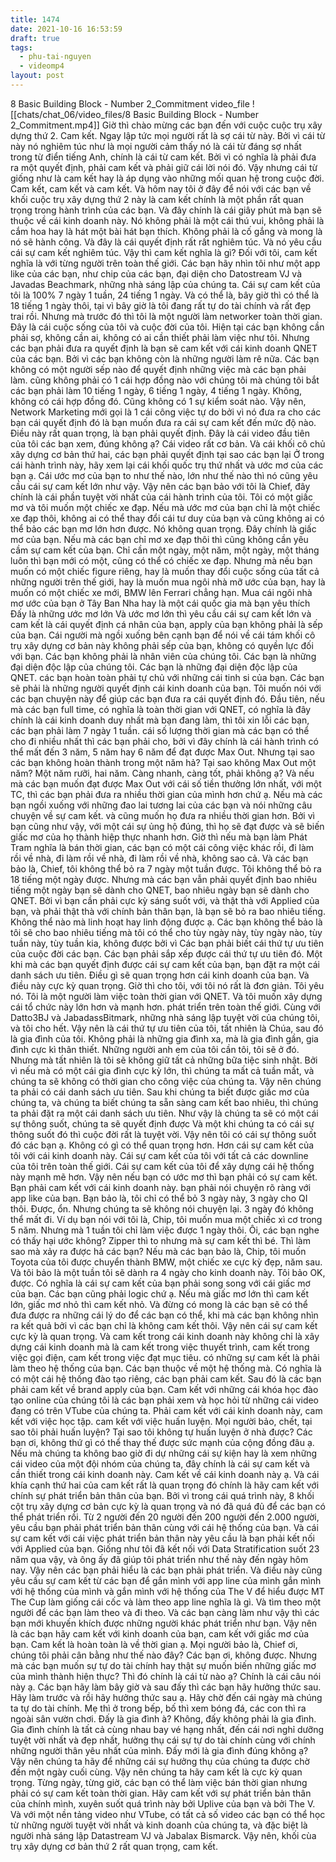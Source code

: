 ```yaml
---
title: 1474
date: 2021-10-16 16:53:59
draft: true
tags:
  - phu-tai-nguyen
  - videomp4
layout: post
---
```


8 Basic Building Block - Number 2_Commitment
video_file
![[chats/chat_06/video_files/8 Basic Building Block - Number 2_Commitment.mp4]]
Giờ thì chào mừng các bạn đến với cuộc cuộc trụ xây dựng thứ 2. Cam kết. Ngay lập tức mọi người rất là sợ cái từ này. Bởi vì cái từ này nó nghiêm túc như là mọi người cảm thấy nó là cái từ đáng sợ nhất trong từ điển tiếng Anh, chính là cái từ cam kết. Bởi vì có nghĩa là phải đưa ra một quyết định, phải cam kết và phải giữ cái lời nói đó. Vậy nhưng cái từ giống như là cam kết hay là áp dụng vào những mối quan hệ trong cuộc đời. Cam kết, cam kết và cam kết. Và hôm nay tôi ở đây để nói với các bạn về khối cuộc trụ xây dựng thứ 2 này là cam kết chính là một phần rất quan trọng trong hành trình của các bạn. Và đây chính là cái giây phút mà bạn sẽ thuộc về cái kinh doanh này. Nó không phải là một cái thú vui, không phải là cắm hoa hay là hát một bài hát bạn thích. Không phải là cố gắng và mong là nó sẽ hành công. Và đây là cái quyết định rất rất nghiêm túc. Và nó yêu cầu cái sự cam kết nghiêm túc. Vậy thì cam kết nghĩa là gì? Đối với tôi, cam kết nghĩa là với từng người trên toàn thế giới. Các bạn hãy nhìn tôi như một app like của các bạn, như chip của các bạn, đại diện cho Datostream VJ và Javadas Beachmark, những nhà sáng lập của chúng ta. Cái sự cam kết của tôi là 100% 7 ngày 1 tuần, 24 tiếng 1 ngày. Và có thể là, bây giờ thì có thể là 18 tiếng 1 ngày thôi, tại vì bây giờ là tôi đang rất tự do tài chính và rất đẹp trai rồi. Nhưng mà trước đó thì tôi là một người làm networker toàn thời gian. Đây là cái cuộc sống của tôi và cuộc đời của tôi. Hiện tại các bạn không cần phải sợ, không cần ai, không có ai cần thiết phải làm việc như tôi. Nhưng các bạn phải đưa ra quyết định là bạn sẽ cam kết với cái kinh doanh QNET của các bạn. Bởi vì các bạn không còn là những người làm rê nữa. Các bạn không có một người sếp nào để quyết định những việc mà các bạn phải làm. cũng không phải có 1 cái hợp đồng nào với chúng tôi mà chúng tôi bắt các bạn phải làm 10 tiếng 1 ngày, 6 tiếng 1 ngày, 4 tiếng 1 ngày. Không, không có cái hợp đồng đó. Cũng không có 1 sự kiểm soát nào. Vậy nên, Network Marketing mới gọi là 1 cái công việc tự do bởi vì nó đưa ra cho các bạn cái quyết định đó là bạn muốn đưa ra cái sự cam kết đến mức độ nào. Điều này rất quan trọng, là bạn phải quyết định. Đây là cái video đầu tiên của tôi các bạn xem, đúng không ạ? Cái video rất cơ bản. Và cái khối cô chủ xây dựng cơ bản thứ hai, các bạn phải quyết định tại sao các bạn lại Ở trong cái hành trình này, hãy xem lại cái khối quốc trụ thứ nhất và ước mơ của các bạn ạ. Cái ước mơ của bạn to như thế nào, lớn như thế nào thì nó cũng yêu cầu cái sự cam kết lớn như vậy. Vậy nên các bạn bảo với tôi là Chief, đây chính là cái phần tuyệt vời nhất của cái hành trình của tôi. Tôi có một giấc mơ và tôi muốn một chiếc xe đạp. Nếu mà ước mơ của bạn chỉ là một chiếc xe đạp thôi, không ai có thể thay đổi cái tư duy của bạn và cũng không ai có thể bảo các bạn mơ lớn hơn được. Nó không quan trọng. Đây chính là giấc mơ của bạn. Nếu mà các bạn chỉ mơ xe đạp thôi thì cũng không cần yêu cầm sự cam kết của bạn. Chỉ cần một ngày, một năm, một ngày, một tháng luôn thì bạn mới có một, cũng có thể có chiếc xe đạp. Nhưng mà nếu bạn muốn có một chiếc figure riêng, hay là muốn thay đổi cuộc sống của tất cả những người trên thế giới, hay là muốn mua ngôi nhà mỡ ước của bạn, hay là muốn có một chiếc xe mới, BMW lên Ferrari chẳng hạn. Mua cái ngôi nhà mơ ước của bạn ở Tây Ban Nha hay là một cái quốc gia mà bạn yêu thích Đấy là những ước mơ lớn Và ước mơ lớn thì yêu cầu cái sự cam kết lớn và cam kết là cái quyết định cá nhân của bạn, apply của bạn không phải là sếp của bạn. Cái người mà ngồi xuống bên cạnh bạn để nói về cái tám khối cô trụ xây dựng cơ bản này không phải sếp của bạn, không có quyền lực đối với bạn. Các bạn không phải là nhân viên của chúng tôi. Các bạn là những đại diện độc lập của chúng tôi. Các bạn là những đại diện độc lập của QNET. các bạn hoàn toàn phải tự chủ với những cái tinh si của bạn. Các bạn sẽ phải là những người quyết định cái kinh doanh của bạn. Tôi muốn nói với các bạn chuyện này để giúp các bạn đưa ra cái quyết định đó. Đầu tiên, nếu mà các bạn full time, có nghĩa là toàn thời gian với QNET, có nghĩa là đây chính là cái kinh doanh duy nhất mà bạn đang làm, thì tôi xin lỗi các bạn, các bạn phải làm 7 ngày 1 tuần. cái số lượng thời gian mà các bạn có thể cho đi nhiều nhất thì các bạn phải cho, bởi vì đây chính là cái hành trình có thể mất đến 3 năm, 5 năm hay 6 năm để đạt được Max Out. Nhưng tại sao các bạn không hoàn thành trong một năm hả? Tại sao không Max Out một năm? Một năm rưỡi, hai năm. Càng nhanh, càng tốt, phải không ạ? Và nếu mà các bạn muốn đạt được Max Out với cái số tiền thưởng lớn nhất, với một TC, thì các bạn phải đưa ra nhiều thời gian của mình hơn chứ ạ. Nếu mà các bạn ngồi xuống với những đao lai tương lai của các bạn và nói những câu chuyện về sự cam kết. và cũng muốn họ đưa ra nhiều thời gian hơn. Bởi vì bạn cũng như vậy, với một cái sự ủng hộ đúng, thì họ sẽ đạt được và sẽ biến giấc mơ của họ thành hiệp thực nhanh hơn. Giờ thì nếu mà bạn làm Phát Tram nghĩa là bán thời gian, các bạn có một cái công việc khác rồi, đi làm rồi về nhà, đi làm rồi về nhà, đi làm rồi về nhà, không sao cả. Và các bạn bảo là, Chief, tôi không thể bỏ ra 7 ngày một tuần được. Tôi không thể bỏ ra 18 tiếng một ngày được. Nhưng mà các bạn vẫn phải quyết định bao nhiêu tiếng một ngày bạn sẽ dành cho QNET, bao nhiêu ngày bạn sẽ dành cho QNET. Bởi vì bạn cần phải cực kỳ sáng suốt với, và thật thà với Applied của bạn, và phải thật thà với chính bản thân bạn, là bạn sẽ bỏ ra bao nhiêu tiếng. Không thể nào mà linh hoạt hay linh động được ạ. Các bạn không thể bảo là tôi sẽ cho bao nhiêu tiếng mà tôi có thể cho tùy ngày này, tùy ngày nào, tùy tuần này, tùy tuần kia, không được bởi vì Các bạn phải biết cái thứ tự ưu tiên của cuộc đời các bạn. Các bạn phải sắp xếp được cái thứ tự ưu tiên đó. Một khi mà các bạn quyết định được cái sự cam kết của bạn, bạn đặt ra một cái danh sách ưu tiên. Điều gì sẽ quan trọng hơn cái kinh doanh của bạn. Và điều này cực kỳ quan trọng. Giờ thì cho tôi, với tôi nó rất là đơn giản. Tôi yêu nó. Tôi là một người làm việc toàn thời gian với QNET. Và tôi muốn xây dựng cái tổ chức này lớn hơn và mạnh hơn. phát triển trên toàn thế giới. Cùng với Datto3BJ và JabadassBitmark, những nhà sáng lập tuyệt vời của chúng tôi, và tôi cho hết. Vậy nên là cái thứ tự ưu tiên của tôi, tất nhiên là Chúa, sau đó là gia đình của tôi. Không phải là những gia đình xa, mà là gia đình gần, gia đình cực kì thân thiết. Những người anh em của tôi cần tôi, tôi sẽ ở đó. Nhưng mà tất nhiên là tôi sẽ không giữ tất cả những bữa tiệc sinh nhật. Bởi vì nếu mà có một cái gia đình cực kỳ lớn, thì chúng ta mất cả tuần mất, và chúng ta sẽ không có thời gian cho công việc của chúng ta. Vậy nên chúng ta phải có cái danh sách ưu tiên. Sau khi chúng ta biết được giấc mơ của chúng ta, và chúng ta biết chúng ta sẵn sàng cam kết bao nhiêu, thì chúng ta phải đặt ra một cái danh sách ưu tiên. Như vậy là chúng ta sẽ có một cái sự thông suốt, chúng ta sẽ quyết định được Và một khi chúng ta có cái sự thông suốt đó thì cuộc đời rất là tuyệt vời. Vậy nên tôi có cái sự thông suốt đó các bạn ạ. Không có gì có thể quan trọng hơn. Hơn cái sự cam kết của tôi với cái kinh doanh này. Cái sự cam kết của tôi với tất cả các downline của tôi trên toàn thế giới. Cái sự cam kết của tôi để xây dựng cái hệ thống này mạnh mẽ hơn. Vậy nên nếu bạn có ước mơ thì bạn phải có sự cam kết. Bạn phải cam kết với cái kinh doanh này. bạn phải nói chuyện rõ ràng với app like của bạn. Bạn bảo là, tôi chỉ có thể bỏ 3 ngày này, 3 ngày cho QI thôi. Được, ổn. Nhưng chúng ta sẽ không nói chuyện lại. 3 ngày đó không thể mất đi. Ví dụ bạn nói với tôi là, Chip, tôi muốn mua một chiếc xì cơ trong 5 năm. Nhưng mà 1 tuần tôi chỉ làm việc được 1 ngày thôi. Ôi, các bạn nghe có thấy hại ước không? Zipper thì to nhưng mà sự cam kết thì bé. Thì làm sao mà xảy ra được hả các bạn? Nếu mà các bạn bảo là, Chip, tôi muốn Toyota của tôi được chuyển thành BMW, một chiếc xe cực kỳ đẹp, năm sau. Và tôi bảo là một tuần tôi sẽ dành ra 4 ngày cho kinh doanh này. Tôi bảo OK, được. Có nghĩa là cái sự cam kết của bạn phải song song với cái giấc mơ của bạn. Các bạn cũng phải logic chứ ạ. Nếu mà giấc mơ lớn thì cam kết lớn, giấc mơ nhỏ thì cam kết nhỏ. Và đừng có mong là các bạn sẽ có thể đưa được ra những cái lý do để các bạn có thể, khi mà các bạn không nhìn ra kết quả bởi vì các bạn chỉ là không cam kết thôi. Vậy nên cái sự cam kết cực kỳ là quan trọng. Và cam kết trong cái kinh doanh này không chỉ là xây dựng cái kinh doanh mà là cam kết trong việc thuyết trình, cam kết trong việc gọi điện, cam kết trong việc đạt mục tiêu. có những sự cam kết là phải làm theo hệ thống của bạn. Các bạn thuộc về một hệ thống mà. Có nghĩa là có một cái hệ thống đào tạo riêng, các bạn phải cam kết. Sau đó là các bạn phải cam kết về brand apply của bạn. Cam kết với những cái khóa học đào tạo online của chúng tôi là các bạn phải xem và học hỏi từ những cái video đang có trên VTube của chúng ta. Phải cam kết với cái kinh doanh này, cam kết với việc học tập. cam kết với việc huấn luyện. Mọi người bảo, chết, tại sao tôi phải huấn luyện? Tại sao tôi không tự huấn luyện ở nhà được? Các bạn ơi, không thứ gì có thể thay thế được sức mạnh của cộng đồng đâu ạ. Nếu mà chúng ta không bao giờ đi dự những cái sự kiện hay là xem những cái video của một đội nhóm của chúng ta, đây chính là cái sự cam kết và cần thiết trong cái kinh doanh này. Cam kết về cái kinh doanh này ạ. Và cái khía cạnh thứ hai của cam kết rất là quan trọng đó chính là hãy cam kết với chính sự phát triển bản thân của bạn. Bởi vì trong cái quá trình này, 8 khối cột trụ xây dựng cơ bản cực kỳ là quan trọng và nó đã quá đủ để các bạn có thể phát triển rồi. Từ 2 người đến 20 người đến 200 người đến 2.000 người, yêu cầu bạn phải phát triển bản thân cùng với cái hệ thống của bạn. Và cái sự cam kết với cái việc phát triển bản thân này yêu cầu là bạn phải kết nối với Applied của bạn. Giống như tôi đã kết nối với Data Stratification suốt 23 năm qua vậy, và ông ấy đã giúp tôi phát triển như thế này đến ngày hôm nay. Vậy nên các bạn phải hiểu là các bạn phải phát triển. Và điều này cũng yêu cầu sự cam kết từ các bạn để gắn mình với app line của mình gắn mình với hệ thống của mình và gắn mình với hệ thống của The V để hiểu được MT The Cup làm giống cái cốc và làm theo app line nghĩa là gì. Và tìm theo một người để các bạn làm theo và đi theo. Và các bạn càng làm như vậy thì các bạn mới khuyến khích được những người khác phát triển như bạn. Vậy nên là các bạn hãy cam kết với kinh doanh của bạn, cam kết với giấc mơ của bạn. Cam kết là hoàn toàn là về thời gian ạ. Mọi người bảo là, Chief ơi, chúng tôi phải cân bằng như thế nào đây? Các bạn ơi, không được. Nhưng mà các bạn muốn sự tự do tài chính hay thật sự muốn biến những giấc mơ của mình thành hiện thực? Thì đó chính là cái từ nào ạ? Chính là cái câu nói này ạ. Các bạn hãy làm bây giờ và sau đấy thì các bạn hãy hưởng thức sau. Hãy làm trước và rồi hãy hưởng thức sau ạ. Hãy chờ đến cái ngày mà chúng ta tự do tài chính. Mẹ thì ở trong bếp, bố thì xem bóng đá, các con thì ra ngoài sân vườn chơi. Đấy là gia đình à? Không, đấy không phải là gia đình. Gia đình chính là tất cả cùng nhau bay vé hạng nhất, đến cái nơi nghỉ dưỡng tuyệt vời nhất và đẹp nhất, hưởng thụ cái sự tự do tài chính cùng với chính những người thân yêu nhất của mình. Đấy mới là gia đình đúng không ạ? Vậy nên chúng ta hãy để những cái sự hưởng thụ của chúng ta được chờ đến một ngày cuối cùng. Vậy nên chúng ta hãy cam kết là cực kỳ quan trọng. Từng ngày, từng giờ, các bạn có thể làm việc bán thời gian nhưng phải có sự cam kết toàn thời gian. Hãy cam kết với sự phát triển bản thân của chính mình, xuyên suốt quá trình này bởi Uplive của bạn và bởi The V. Và với một nền tảng video như VTube, có tất cả số video các bạn có thể học từ những người tuyệt vời nhất và kinh doanh của chúng ta, và đặc biệt là người nhà sáng lập Datastream VJ và Jabalax Bismarck. Vậy nên, khối cùa trụ xây dựng cơ bản thứ 2 rất quan trọng, cam kết.
